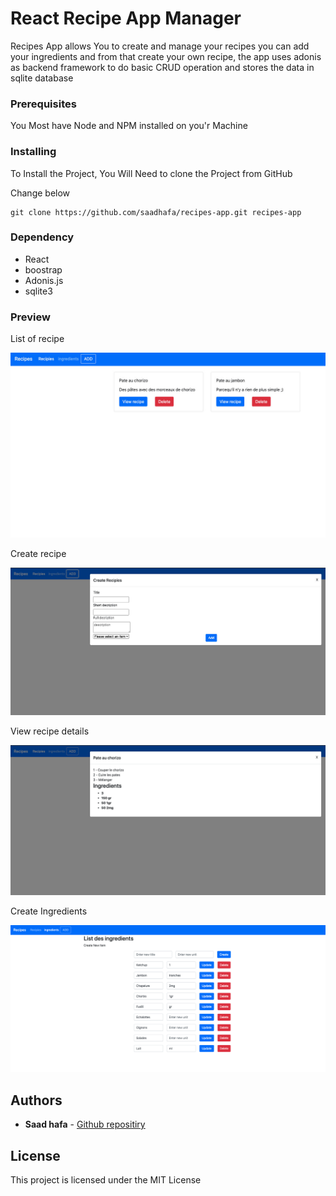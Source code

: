 # React Recipe App Manager

Recipes App allows You to create and manage your recipes you can add your ingredients and from that create your own recipe, the app uses adonis as backend framework to do basic CRUD operation and stores the data in sqlite database

### Prerequisites

You Most have Node and NPM installed on you'r Machine


### Installing

To Install the Project, You Will Need to clone the Project from GitHub

Change below

```
git clone https://github.com/saadhafa/recipes-app.git recipes-app

```
### Dependency

- React
- boostrap
- Adonis.js
- sqlite3


### Preview 

List of recipe

![](https://github.com/saadhafa/recipes-app/blob/master/Images/Image1.jpg)

Create recipe

![](https://github.com/saadhafa/recipes-app/blob/master/Images/Image2.jpg)

View recipe details 

![](https://github.com/saadhafa/recipes-app/blob/master/Images/Image3.png)

Create Ingredients 

![](https://github.com/saadhafa/recipes-app/blob/master/Images/image4.png)


## Authors

- **Saad hafa**  - [Github repositiry](https://github.com/saadhafa)


## License

This project is licensed under the MIT License

